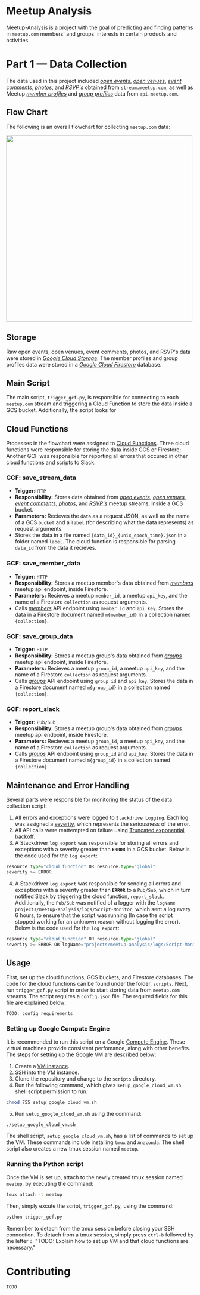 # Meetup Analysis

Meetup-Analysis is a project with the goal of predicting and finding patterns in `meetup.com` members' and groups' interests in certain products and activities. 

# Part 1 — Data Collection

The data used in this project included [_open events_](http://stream.meetup.com/2/open_events), [_open venues_](http://stream.meetup.com/2/open_venues?trickle), [_event comments_](http://stream.meetup.com/2/event_comments), [_photos_](http://stream.meetup.com/2/photos), and [_RSVP's_](http://stream.meetup.com/2/rsvps) obtained from `stream.meetup.com`, as well as Meetup [_member profiles_](https://api.meetup.com/2/members/) and [_group profiles_](https://api.meetup.com/2/groups) data from `api.meetup.com`. 

## Flow Chart

The following is an overall flowchart for collecting `meetup.com` data:

<img src="https://www.lucidchart.com/publicSegments/view/555cb8c6-c02a-4f9d-a767-c9834a4bb38d/image.jpeg" width="500"/>


## Storage
Raw open events, open venues, event comments, photos, and RSVP's data were stored in [_Google Cloud Storage_](https://console.cloud.google.com/storage/browser/meetup_stream_data?project=meetup-analysis). The member profiles and group profiles data were stored in a [_Google Cloud Firestore_](https://console.cloud.google.com/firestore) database.

## Main Script
The main script, `trigger_gcf.py`, is responsible for connecting to each `meetup.com` stream and triggering a Cloud Function to store the data inside a GCS bucket. Additionally, the script looks for 
## Cloud Functions
Processes in the flowchart were assigned to [Cloud Functions](https://cloud.google.com/functions/docs/). Three cloud functions were responsible for storing the data inside GCS or Firestore; Another GCF was responsible for reporting all errors that occured in other cloud functions and scripts to Slack.

### GCF: save_stream_data
* **Trigger:**`HTTP`
* **Responsibility:** Stores data obtained from [_open events_](http://stream.meetup.com/2/open_events), [_open venues_](http://stream.meetup.com/2/open_venues?trickle), [_event comments_](http://stream.meetup.com/2/event_comments), [_photos_](http://stream.meetup.com/2/photos), and [_RSVP's_](http://stream.meetup.com/2/rsvps) meetup streams, inside a GCS bucket.
* **Parameters:** Recieves the `data` as a request JSON, as well as the name of a GCS `bucket` and a `label` (for describing what the data represents) as request arguments. 
* Stores the data in a file named `{data_id}_{unix_epoch_time}.json` in a folder named `label`. The cloud function is responsible for parsing `data_id` from the data it recieves.

### GCF: save_member_data
* **Trigger:** `HTTP`
* **Responsibility:** Stores a meetup member's data obtained from [_members_](https://api.meetup.com/2/members/) meetup api endpoint, inside Firestore.
* **Parameters:** Recieves a meetup `member_id`, a meetup `api_key`, and the name of a Firestore `collection` as request arguments.
* Calls [_members_](https://api.meetup.com/2/members/) API endpoint using `member_id` and `api_key`. Stores the data in a Firestore document named `m{member_id}` in a collection named `{collection}`.

### GCF: save_group_data
* **Trigger:** `HTTP`
* **Responsibility:** Stores a meetup group's data obtained from [_groups_](https://api.meetup.com/2/groups) meetup api endpoint, inside Firestore.
* **Parameters:** Recieves a meetup `group_id`, a meetup `api_key`, and the name of a Firestore `collection` as request arguments.
* Calls [_groups_](https://api.meetup.com/2/groups) API endpoint using `group_id` and `api_key`. Stores the data in a Firestore document named `m{group_id}` in a collection named `{collection}`.

### GCF: report_slack
* **Trigger:** `Pub/Sub`
* **Responsibility:** Stores a meetup group's data obtained from [_groups_](https://api.meetup.com/2/groups) meetup api endpoint, inside Firestore.  
* **Parameters:** Recieves a meetup `group_id`, a meetup `api_key`, and the name of a Firestore `collection` as request arguments.
* Calls [_groups_](https://api.meetup.com/2/groups) API endpoint using `group_id` and `api_key`. Stores the data in a Firestore document named `m{group_id}` in a collection named `{collection}`.


## Maintenance and Error Handling

Several parts were responsible for monitoring the status of the data collection script:

1. All errors and exceptions were logged to `Stackdrive Logging`. Each log was assigned a [severity](https://cloud.google.com/logging/docs/reference/v2/rest/v2/LogEntry#logseverity), which represents the seriousness of the error.
2. All API calls were reattempted on failure using [Truncated exponential backoff](https://cloud.google.com/storage/docs/exponential-backoff).
3. A Stackdriver `log export` was responsible for storing all errors and exceptions with a severity greater than **`ERROR`** in a GCS bucket. Below is the code used for the `log export`:
```python
resource.type="cloud_function" OR resource.type="global"
severity >= ERROR
```


4. A Stackdriver `log export` was responsible for sending all errors and exceptions with a severity greater than **`ERROR`** to a `Pub/Sub`, which in turn notified Slack by triggering the cloud function, `report_slack`. Additionally, the `Pub/Sub` was notified of a logger with the `logName` `projects/meetup-analysis/logs/Script-Monitor`, which sent a log every 6 hours, to ensure that the script was running (In case the script stopped working for an unknown reason without logging the error). Below is the code used for the `log export`:
```python
resource.type="cloud_function" OR resource.type="global"
severity >= ERROR OR logName="projects/meetup-analysis/logs/Script-Monitor"```
```

## Usage
First, set up the cloud functions, GCS buckets, and Firestore databases. The code for the cloud functions can be found under the folder, `scripts`. Next, run `trigger_gcf.py` script in order to start storing data from `meetup.com` streams. The script requires a `config.json` file. The required fields for this file are explained below:
```
TODO: config requirements
```
### Setting up Google Compute Engine
It is recommended to run this script on a Google [Compute Engine](https://cloud.google.com/compute/). These virtual machines provide consistent perfomance, along with other benefits. The steps for setting up the Google VM are described below:
1. Create a [VM instance](https://console.cloud.google.com/projectselector/compute/instances?supportedpurview=project).
2. SSH into the VM instance.
3. Clone the repository and change to the `scripts` directory.
4. Run the following command, which gives `setup_google_cloud_vm.sh` shell script permission to run.
```bash
chmod 755 setup_google_cloud_vm.sh
```
5. Run `setup_google_cloud_vm.sh` using the command:
```bash
./setup_google_cloud_vm.sh
```
The shell script, `setup_google_cloud_vm.sh`, has a list of commands to set up the VM. These commands include installing `tmux` and `Anaconda`. The shell script also creates a new tmux session named `meetup`.

### Running the Python script
Once the VM is set up, attach to the newly created tmux session named `meetup`, by executing the command:
```bash
tmux attach -t meetup
```
Then, simply excute the script, `trigger_gcf.py`, using the command: 
```bash
python trigger_gcf.py
```
Remember to detach from the tmux session before closing your SSH connection. To detach from a tmux session, simply press ```ctrl-b``` followed by the letter ```d```.
"TODO: Explain how to set up VM and that cloud functions are necessary."


# Contributing
```bash
TODO
```
